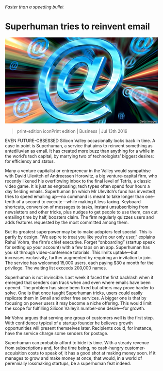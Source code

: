 ###### Faster than a speeding bullet

# Superhuman tries to reinvent email 

![image](images/20190713_WBP505.jpg) 

> print-edition iconPrint edition | Business | Jul 13th 2019 

EVEN FUTURE-OBSESSED Silicon Valley occasionally looks back in time. A case in point is Superhuman, a service that aims to reinvent something as antediluvian as email. It has created more buzz than anything for a while in the world’s tech capital, by marrying two of technologists’ biggest desires: for efficiency and status. 

Many a venture capitalist or entrepreneur in the Valley would sympathise with David Ulevitch of Andreessen Horowitz, a big venture-capital firm, who recently likened his overflowing inbox to the final level of Tetris, a classic video game. It is just as engrossing; tech types often spend four hours a day fielding emails. Superhuman (in which Mr Ulevitch’s fund has invested) tries to speed emailing up—no command is meant to take longer than one-tenth of a second to execute—while making it less taxing. Keyboard shortcuts, conversion of messages to tasks, instant unsubscribing from newsletters and other tricks, plus nudges to get people to use them, can cut emailing time by half, boosters claim. The firm regularly quizzes users and adds features requested by the most committed among them. 

But its greatest superpower may be to make adopters feel special. This is partly by design. “We aspire to treat you like you’re our only user,” explains Rahul Vohra, the firm’s chief executive. Forget “onboarding” (startup speak for setting up your account) with a few taps on an app. Superhuman has you sit through video-conference tutorials. This limits uptake—but increases exclusivity, further augmented by requiring an invitation to join. The service has welcomed 15,000 users, each paying $30 a month for the privilege. The waiting list exceeds 200,000 names. 

Superhuman is not invincible. Last week it faced the first backlash when it emerged that senders can track when and even where emails have been opened. The problem has since been fixed but others may prove harder to solve. One is that once taught Superhuman tricks, users could easily replicate them in Gmail and other free services. A bigger one is that by focusing on power users it may become a niche offering. This would limit the scope for fulfilling Silicon Valley’s number-one desire—for growth. 

Mr Vohra argues that serving one group of customers well is the first step. With confidence typical of a startup founder he believes growth opportunities will present themselves later. Recipients could, for instance, have the service charge some senders for postage. 

Superhuman can probably afford to bide its time. With a steady revenue from subscriptions and, for the time being, no cash-hungry customer-acquisition costs to speak of, it has a good shot at making money soon. If it manages to grow and make money at once, that would, in a world of perennially lossmaking startups, be a superhuman feat indeed. 

